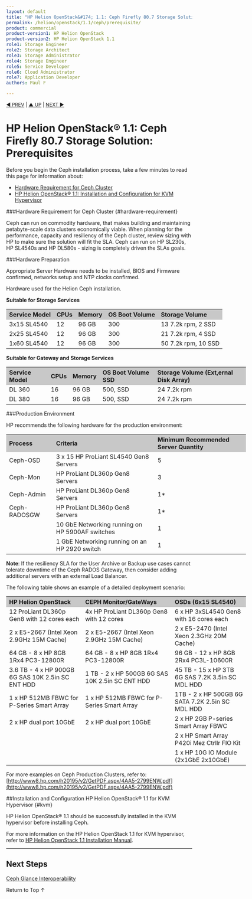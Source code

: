 ```yaml
---
layout: default
title: "HP Helion OpenStack&#174; 1.1: Ceph Firefly 80.7 Storage Solution: Prerequisites"
permalink: /helion/openstack/1.1/ceph/prerequisite/
product: commercial
product-version1: HP Helion OpenStack
product-version2: HP Helion OpenStack 1.1
role1: Storage Engineer
role2: Storage Architect 
role3: Storage Administrator 
role4: Storage Engineer
role5: Service Developer 
role6: Cloud Administrator 
role7: Application Developer 
authors: Paul F

---
```

<!--PUBLISHED-->


<script>

function PageRefresh {
onLoad="window.refresh"
}

PageRefresh();

</script>

<p style="font-size: small;"> <a href="/helion/openstack/1.1/services/object/ceph/archref-1.1/">&#9664; PREV</a> | <a href="/helion/openstack/1.1/">&#9650; UP</a> | <a href="/helion/openstack/1.1/install/overview/">NEXT &#9654;</a> </p>



# HP Helion OpenStack&#174; 1.1: Ceph Firefly 80.7 Storage Solution: Prerequisites

Before you begin the Ceph installation process, take a few minutes to read this page for information about:

* [Hardware Requirement for Ceph Cluster](#hardware-requirement)
* [HP Helion OpenStack&#174; 1.1: Installation and Configuration for KVM Hypervisor](#kvm)


###Hardware Requirement for Ceph Cluster {#hardware-requirement}

Ceph can run on commodity hardware, that makes building and maintaining petabyte-scale data clusters economically viable. When planning for the performance, capacity and resiliency of the Ceph cluster, review sizing with HP to make sure the solution will fit the SLA. Ceph can run on HP SL230s, HP SL4540s and HP DL580s - sizing is completely driven the SLAs goals.  <!-- this sentence does not exist in the document now --Small proof-of-concept clusters and development clusters can run successfully on Virtual Machines with minimal system requirements.  For example, you can configure 1 VM running Admin, 1 VM running radosgw, 3 VMs running Ceph OSD, and 1 VM running Monitor.  -->
 
<!--
<table style="text-align: left; vertical-align: top;">

<tr style="background-color: #C8C8C8; text-align: left; vertical-align: top;">
<th>Node Type</th>
<th>Server Hardware</th>
<th>Minimum Requirements and Recommendations</th>
</tr>
<tr style="background-color: white; color: black; text-align: left; vertical-align: top;">
<td rowspan="4"> ceph-osd <br /><br /> ceph-mon <br /><br /> ceph rados gateway <br /><br />ceph admin</td>
<td>Processor  </td>
<td> 4vCPU</td>
</tr>
<tr style="background-color: white; color: black; text-align: left; vertical-align: top;">
<td>RAM </td>
<td colspan=2>4G RAM</td>
</tr>
<tr style="background-color: white; color: black; text-align: left; vertical-align: top;">
<td>Disk Space </td>
<td> 100 GB</td>
</tr>
<tr style="background-color: white; color: black; text-align: left; vertical-align: top;">
<td>Network </td>
<td> 2x 1GB Ethernet vNICs</td>
</tr>
</table>
-->

###Hardware Preparation

Appropriate Server Hardware needs to be installed, BIOS and Firmware confirmed, networks setup and NTP clocks confirmed.

Hardware used for the Helion Ceph installation.

**Suitable for Storage Services**

<table style="text-align: left; vertical-align: top; width:650px;">
<tr style="background-color: #C8C8C8;">
	<th> Service Model</th>
	<th>CPUs </th>
	<th>Memory</th>
	<th>OS Boot Volume </th>
	<th>Storage Volume </th>
</tr>
	<tr>
<td>3x15 SL4540</td>
<td>12</td>
<td>96 GB</td>
<td>300</td>
<td>13 7.2k rpm, 2 SSD</td>
</tr>
<tr>
<td>2x25 SL4540</td>
<td>12</td>
<td>96 GB</td>
<td>300</td>
<td>21 7.2k rpm, 4 SSD</td>
</tr>
<td>1x60 SL4540</td>
<td>12</td>
<td>96 GB</td>
<td>300</td>
<td>50 7.2k rpm, 10 SSD</td>
</tr>
</table>


**Suitable for Gateway and Storage Services**

<table style="text-align: left; vertical-align: top; width:650px;">
<tr style="background-color: #C8C8C8;">
	<th> Service Model</th>
	<th>CPUs </th>
	<th>Memory</th>
	<th>OS Boot Volume SSD </th>
	<th>Storage Volume (Ext,ernal Disk Array)</th>
</tr>
	<tr>
<td>DL 360</td>
<td>16</td>
<td>96 GB</td>
<td>500, SSD</td>
<td>24 7.2k rpm</td>
</tr>
<tr>
<td>DL 380</td>
<td>16</td>
<td>96 GB</td>
<td>500, SSD</td>
<td>24 7.2k rpm</td>
</tr>
</table>

###Production Environment

HP recommends the following hardware for the production environment:

<table style="text-align: left; vertical-align: top; width:650px;">
<tr style="background-color: #C8C8C8;">
	<th> Process</th>
	<th>Criteria </th>
	<th>Minimum Recommended Server Quantity</th>
</tr>
	<tr>
<td>Ceph-OSD</td>
<td>3 x 15 HP ProLiant SL4540 Gen8 Servers</td>
<td>5</td>
</tr>
<tr>
<td>Ceph-Mon</td>
<td>HP ProLiant DL360p Gen8 Servers</td>
<td>3 </td>
</tr>
<tr>
<td>Ceph-Admin</td>
<td>HP ProLiant DL360p Gen8 Servers</td>
<td>1&#42;</td>
</tr>
<tr>
<td>Ceph-RADOSGW</td>
<td>HP ProLiant DL360p Gen8 Servers</td>
<td>1&#42;</td>
</tr>
<tr>
<td></td>
<td>10 GbE Networking running on HP 5900AF switches</td>
<td>1</td>
</tr>
<tr>
<td></td>
<td>1 GbE Networking running on an HP 2920 switch</td>
<td>1</td>
</tr>
</table>

**Note**: If the resiliency SLA for the User Archive or Backup use cases cannot tolerate downtime of the Ceph RADOS Gateway, then consider adding additional servers with an external Load Balancer.


The following table shows an example of a detailed deployment scenario:

<table style="text-align: left; vertical-align: top; width:650px;">
<tr style="background-color: #C8C8C8;">
	<th> HP Helion OpenStack</th>
	<th>CEPH Monitor/GateWays </th>
	<th>OSDs (6x15 SL4540)</th>
</tr>
	<tr>
<td>12 ProLiant DL360p Gen8 with 12 cores each</td>
<td>4x HP ProLiant DL360p Gen8 with 12 cores</td>
<td>6 x HP 3xSL4540 Gen8 with 16 cores each</td>
</tr>
<tr>
<td>2 x E5-2667 (Intel Xeon 2.9GHz 15M Cache)</td>
<td>2 x E5-2667 (Intel Xeon 2.9GHz 15M Cache)</td>
<td>2 x E5-2470 (Intel Xeon 2.3GHz 20M Cache) </td>
</tr>
<tr>
<td>64 GB - 8 x HP 8GB 1Rx4 PC3-12800R</td>
<td>64 GB - 8 x HP 8GB 1Rx4 PC3-12800R</td>
<td>96 GB - 12 x HP 8GB 2Rx4 PC3L-10600R</td>
</tr>
<tr>
<td>3.6 TB - 4 x HP 900GB 6G SAS 10K 2.5in SC ENT HDD</td>
<td>1 TB - 2 x HP 500GB 6G SAS 10K 2.5in SC ENT HDD</td>
<td>45 TB - 15 x HP 3TB 6G SAS 7.2K 3.5in SC MDL HDD</td>
</tr>
<tr>
<td>1 x HP 512MB FBWC for P-Series Smart Array</td>
<td>1 x HP 512MB FBWC for P-Series Smart Array</td>
<td>1TB - 2 x HP 500GB 6G SATA 7.2K 2.5in SC MDL HDD</td>
</tr>
<tr>
<td>2 x HP dual port 10GbE</td>
<td>2 x HP dual port 10GbE</td>
<td>2 x HP 2GB P-series Smart Array FBWC</td>
<tr><td>
<td></td>
<td>2 x HP Smart Array P420i Mez Ctrllr FIO Kit</td>
</tr>
<tr><td>
<td></td>
<td>1 x HP 10G IO Module (2x1GbE 2x10GbE)</td>
</tr>
</table>


For more examples on Ceph Production Clusters, refer to: [http://www8.hp.com/h20195/v2/GetPDF.aspx/4AA5-2799ENW.pdf](http://www8.hp.com/h20195/v2/GetPDF.aspx/4AA5-2799ENW.pdf)

##Installation and Configuration HP Helion OpenStack&#174; 1.1 for KVM Hypervisor {#kvm}

HP Helion OpenStack&#174; 1.1 should be successfully installed in the KVM hypervisor before installing Ceph.

For more information on the HP Helion OpenStack 1.1 for KVM hypervisor, refer to [HP Helion OpenStack 1.1 Installation Manual](http://docs.hpcloud.com/helion/openstack/1.1/install/kvm).



<!-- this is not there in the present cookbook
###Download and Access to the Solution Files and Documents {#Download-and-access}

[HDN](https://helion.hpwsportal.com) is a remote web catalog containing a repository of software that HP OpenStack Enterprise Customers can purchase.

To purchase software, register yourself (if this is your first time) to the HDN portal and then log in to download the required Helion OpenStack Ceph Storage Solution packages.

If you have any access issues with HDN, contact the HP sales team. -->

<!--Once you have the necessary permissions, log in with your credentials. Select the Category **Workloads**, and the Sub-Category **Storage** to find the HP Helion OpenStack Ceph Storage solution.

Each Ceph-related file is identified with the following description:

* Helion OpenStack Commercial integration with InkTank Ceph for Glance, Nova, and Cinder storage.
-->
<!--hidden above pending correction info from Praba's request to HDN rep to get right info-->
---

## Next Steps

[Ceph Glance Interoperability]( /helion/openstack/1.1/ceph-hp-helion-openstack-glance-ceph-interoperability/)

<a href="#top" style="padding:14px 0px 14px 0px; text-decoration: none;"> Return to Top &#8593; </a>
